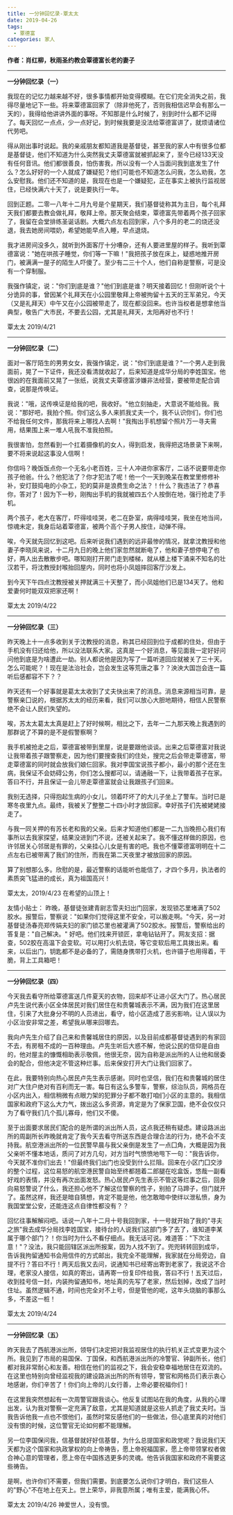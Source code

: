 ```yaml
---
title: 一分钟回忆录-覃太太
date: 2019-04-26
tags:
  - 覃德富
categories: 家人
---
```

**作者：肖红柳，秋雨圣约教会覃德富长老的妻子**

---
**一分钟回忆录（一）**

我现在的记忆力越来越不好，很多事情都开始变得模糊。在它们完全消失之前，我得尽量地记下一些。将来覃德富回家了（除非他死了，否则我相信迟早会有那么一天的），我得给他讲讲外面的事呀。不知那是什么时候了，别到时什么都不记得了。每天回忆一点点，少一点好记，到时候我要是没法给覃德富讲了，就烦请诸位代劳吧。

得从刚出事时说起。我的亲戚朋友都知道我是基督徒，甚至我的家人中有很多位都是基督徒，他们不知道为什么突然我丈夫覃德富就被抓起来了，至今已经133天没有任何音讯。他们都很善良，怕伤害我，所以没有一个人当面问我到底发生了什么？怎么好好的一个人就成了嫌疑犯？他们可能也不知道怎么问我，怎么劝我，怎么安慰我。他们还不知道的是，我现在也是一个嫌疑犯，正在事实上被执行监视居住，已经快满六十天了，说是要执行一年。

回到正题。二零一八年十二月九号是个星期天，我们基督徒称其为主日，每个礼拜天我们都要去教会做礼拜，敬拜上帝。那天聚会结束，覃德富先带着两个孩子回家了，我留在会堂排练圣诞话剧。大概六点左右回到家，八个多月的老二的烧还没退，我去她房间喂奶，希望她能早点入睡，早点退烧。

我才进房间没多久，就听到外面客厅十分嘈杂，还有人要进里屋的样子。我听到覃德富说："她在哄孩子睡觉，你们等一下嘛！"我把孩子放在床上，疑惑地推开房门，被满满一屋子的陌生人吓傻了。至少有二三十个人，他们自称是警察，可是没有一个穿制服。

我强作镇定，说："你们到底是谁？"他们到底是谁？明天接着回忆！但刚听说个十分诡异的事，曾因某个礼拜天在小公园里敬拜上帝被拘留十五天的王军弟兄，今天（又是礼拜天）中午又在小公园被带走了，现在都没回来。也许当权者是想拿他当典型，敬告广大市民，不要去公园，尤其是礼拜天，太阳再好也不行！

覃太太
2019/4/21

---
**一分钟回忆录（二）**

面对一客厅陌生的男男女女，我强作镇定，说："你们到底是谁？"一个男人走到我面前，晃了一下证件，我还没看清就收起了，后来知道是成华分局的李姓国宝。他很凶的在我面前又晃了一张纸，说我丈夫覃德富涉嫌非法经营，要被带走配合调查，说那是传唤证。

我说："哦，这传唤证是给我的吧，我收好。"他立刻抽走，大意说不能给我。我说："那好吧，我拍个照。你们这么多人来抓我丈夫一个，我不认识你们，你们也不给我任何文件，那我将来上哪找人去啊！"我掏出手机想留个照片万一寻夫需用，结果围上来一堆人吼我不准我拍照。

我很害怕，忽然看到一个扛着摄像机的女人，得到启发，我得把这场景录下来啊，要不将来说起这事没人信啊！

你信吗？晚饭饭点你一个无名小老百姓，三十人冲进你家客厅，二话不说要带走你孩子他爸。什么？他犯法了？你才犯法了呢！他一个一天到晚呆在教堂里修修补补，安灯鼓捣电的小杂工，犯的莫非是浪费生命之法？！什么？我违法了？恭喜你，答对了！因为下一秒，刚掏出手机的我就被四五个人按倒在地，强行抢走了手机。

两个孩子，老大在客厅，吓得哇哇哭，老二在卧室，病得哇哇哭，我坐在地当间，惊魂未定，我身后站着覃德富，被两个高个子男人按住，动弹不得。

唉，今天就先回忆到这吧。后来听说我们遇到的远非最惨的情况，就拿沈教授和他妻子李晓凤来说，十二月九日的晚上他们家忽然就断电了，他和妻子想停电了也好，两人出去散散步吧。哪知刚打开房门走到楼梯，就从楼上楼下涌来不知名的壮汉若干，将沈教授封喉抬回屋内，同时也将小凤姐摔回客厅沙发上。

到今天下午四点沈教授被关押就满三十天整了，而小凤姐他们已是134天了。他和爱妻何时能双双把家还啊！

覃太太
2019/4/22

---
**一分钟回忆录（三）**

昨天晚上十一点多收到关于沈教授的消息，称其已经回到位于成都的住处，但由于手机没有归还给他，所以没法联系大家。这真是一个好消息，等见面我一定好好问问他到底是为啥遭此一劫。别人都说他是因为写了一篇听道回应就被关了三十天。怎么可能呢？！现在是法治社会，岂会发生这等荒唐之事？？泱泱大国岂会连一篇听后感都容不下？？

昨天还有一个好事就是葛太太收到了丈夫快出来了的消息。消息来源相当可靠，是警察亲囗说的，根据苏太太的经历来看，我们可以放心大胆地期待，相信人民警察绝不会让人民们失望的。

唉，苏太太葛太太真是赶上了好时候啊，相比之下，去年一二九那天晚上我遇到的那群说了不算的是不是假警察啊？

我手机被抢走之后，覃德富被带到里屋，说是要跟他谈谈。出来之后覃德富对我说让我带着孩子跟警察走，因为他们要搜查我们的住处，搜完之后会带走覃德富，带走覃德富的同时就会放我们娘仨回家。我对李国宝说孩子都小，最小的那个还在生病，我保证不会妨碍公务，你们怎么搜都可以，请通融一下，让我带着孩子在家。答曰不行，并且保证一会儿带走覃德富就会让我跟孩子们回来。

我别无选择，只得抱起生病的小女儿，领着吓坏了的大儿子坐上了警车。当时已是寒冬夜里九点。最终，我被关了整整二十四小时才放回家。幸好孩子们先被姥姥接走了。

与我一同关押的有苏长老和我的父亲。后来才知道他们都是一二九当晚担心我们有事所以去我家探望，结果没进到门不说，还被关起来了。我不懂这样做的原因，也许邻居关心邻居是有罪的，父亲挂心儿女是有害的吧。我也不懂覃德富明明在十二点左右已被带离了我们的住所，而我在第二天夜里才被放回家的原因。

算了别想那么多。欣慰的是，最近警察的话能听也能信了，才四个多月，执法者的素质突飞猛进的成长，真为祖国高兴！

覃太太，2019/4/23
在希望的山顶上！

友情小贴士：
昨晚，基督徒张建青尉志雪夫妇出门回家，发现锁芯里堵满了502胶水。报警后，警察说："如果你们觉得这里不安全，可以搬走啊。"今天，另一对基督徒汤春亮郑传娟夫妇的家门锁芯里也被灌满了502胶水。报警后，警察给出的答复是："自己解决。"
好吧。他们找来开锁匠，拿电钻钻开了。网友支招：据查，502胶在高温下会变软。可以用打火机去烧，等它变软后用工具拨出来。看来，以后出门，钥匙都不是必备的了，需随身携带打火机，也许镊子也用得着，干脆，背上工具箱吧！

---
**一分钟回忆录（四）**

今天我去看守所给覃德富送几件夏天的衣物，回来却不让进小区大门了。热心居民卢先生说代表小区全体居民对我们居住在和贵馨城表示不满，因为我们在这里居住，引来了大批身分不明的人员进出，看守，给小区造成了恶劣影响，让人误以为小区治安非常之差，希望我从哪来回哪去。

我向卢先生介绍了自己来和贵馨城居住的原因，以及目前成都基督徒遇到的有家回不去，有房租不成的一百种理由。卢先生听后大惑不解，他说公民的信仰是自由的，他对屋主的慷慨相助表示敬佩，他很无奈，因为自称是派出所的人让他和居委会的配合，但他决定不管这种烂事。后来保安打开大门让我们回家了。

在此，我要特别向热心居民卢先生表示感谢。同时也坚信，我们在和贵馨城的居住对广大住户绝对有百利而无一害。每日有这么多警车，警察，综治队员，网格员在小区内出入，相信稍微有点眼力架的犯罪分子都不敢打咱们小区的主意的。我相信国家和政府下这么大力气，拨出这么多资源，肯定是为了保家卫国，绝不会仅仅只为了看守我们几个孤儿寡母，他们又不傻。

至于出面要求居民们配合的是所谓的派出所人员，这点我还稍有疑虑。建设路派出所的周副所长昨晚就肯定了我今天去看守所送东西是合理合法的行为，绝不会不支持我。航空港派出所的一位民警早晨与我父亲倒是发生了一点囗角，大概是因为我父亲听不懂本地话，质问了对方几句，对方当时气愤愤地甩下一句："我告诉你，今天就不准你们出去！"但最终我们出门也没受到什么拦阻。回来在小区门囗交涉的整个过程，这位易怒的航空港民警自始至终都翘着二郎腿在吃盒饭，悠哉一副看好戏的表情，并没有再次出面发怒。热心居民卢先生表示不管这等烂事之后，回身向易怒警说了什么，我还担心他不了解这位警察的性子，别拍了马蹄子，但门就开了。虽然这样，我还是暗自猜想，肯定不能是他，他怎敢暗中使绊以泄私愤，身为我国堂堂公安，还能连这点自律性都没有？？

回忆往事解解闷吧。话说一八年十二月十号我回到家，十一号就开始了我的"寻夫之旅"我去成华分局找李姓国宝，接待台的人说我们这部门多了去了，谁知道李某属于哪个部门？！你当时为什么不看仔细点。我无话可说。难道答："下次注意！"？没法，我只能回辖区派出所报案，因为人找不到了。兜兜转转回到成华，告诉我拘留通知书会用信件的方式邮出，我完全不能理解，我家就在分局旁边，自提不行？答曰不行！两天后我又去问，说通知书已经寄出寄到老家了，我说这不合理，老家没人接信，如真的寄出，请再寄一份复印件给我，答曰不行！五天过后，收到挂号信一封，内装拘留通知书，地址真的先写了老家，然后划掉，改成了当时住址。虽然逻辑不通，时间也完全对不上号，但是管他的呢，这年头烧脑的事那么多，不差这一桩！

覃太太
2019/4/24

---
**一分钟回忆录（五）**

昨天我去了西航港派出所，领导们决定把对我监视居住的执行机关正式变更为这个所。我见到了市局的易国保、丁国保，和西航港派出所的冷警官、钟副所长，他们都对我非常耐心和友善。相信在他们的监视之下，我会安稳幸福地居住在双流的。在这里也特别向曾经监视我的建设路派出所的所有领导，警官和网格员们表示衷心地感谢，你们辛苦了！你们向上帝的儿女行善，上帝必要祝福你们！

在这里我突然想起有一次周警官跟我谈心。他反复试图站在我的角度，从我的心理出发，认为我对警察一定充满了敌意，尤其是知道就是这些人抓走了我丈夫时。当我告诉他我一点也不恨他们，虽然时常反感他们的一些做法，但心底里真的对他们没有恨的时候，这位警官无论如何都不能理解。

另一位李国保问我，信基督就好好信基督，为什么总提国家和政党呢？我说我们天天都为这个国家和执政掌权的向上帝祷告，愿上帝祝福国家，愿上帝带领掌权者做合神心意的管理者，愿上帝在中国拣选更多的灵魂。他告诉我国家和政府不需要这些祷告。

是啊，也许你们不需要，但我们需要。到底要怎么说你们才明白，我们这些人的"野心"不在地上在天上。世上荣华，非我意所属；唯有主爱，能满我心怀。

覃太太
2019/4/26
神爱世人，没有恨。
​
